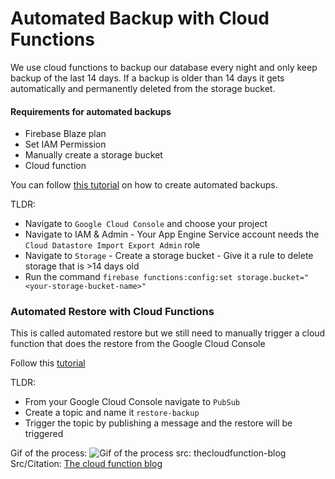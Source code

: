 # Automated Backup with Cloud Functions

We use cloud functions to backup our database every night and only keep backup of the last 14 days. If a backup is older than 14 days it gets automatically and permanently deleted from the storage bucket.

#### Requirements for automated backups

- Firebase Blaze plan
- Set IAM Permission
- Manually create a storage bucket
- Cloud function

You can follow [this tutorial](https://thecloudfunction.com/blog/firebase-cloud-functions-automated-backups/) on how to create automated backups.

TLDR:
- Navigate to `Google Cloud Console` and choose your project
- Navigate to IAM & Admin - Your App Engine Service account needs the `Cloud Datastore Import Export Admin` role
- Navigate to `Storage` - Create a storage bucket - Give it a rule to delete storage that is >14 days old
- Run the command `firebase functions:config:set storage.bucket="<your-storage-bucket-name>"`

### Automated Restore with Cloud Functions

This is called automated restore but we still need to manually trigger a cloud function that does the restore from the Google Cloud Console

Follow this [tutorial](https://thecloudfunction.com/blog/firebase-cloud-functions-recovery-backups/)

TLDR:
- From your Google Cloud Console navigate to `PubSub`
- Create a topic and name it `restore-backup`
- Trigger the topic by publishing a message and the restore will be triggered

Gif of the process:
![Gif of the process src: thecloudfunction-blog](recovery.gif)
Src/Citation: [The cloud function blog](https://thecloudfunction.com/blog/firebase-cloud-functions-recovery-backups/)
